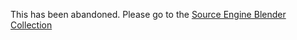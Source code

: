 This has been abandoned. Please go to the [Source Engine Blender Collection](https://github.com/hisprofile/blenderstuff/blob/main/Creations/Source%20Engine%20Blender%20Collection.md)
